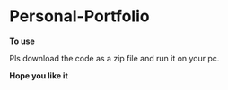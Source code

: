 # Personal-Portfolio

**To use**

Pls download the code as a zip file and run it on your pc.

**Hope you like it**
